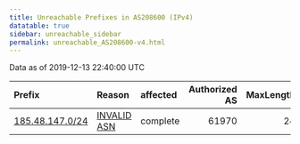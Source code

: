 ```yaml
---
title: Unreachable Prefixes in AS208600 (IPv4)
datatable: true
sidebar: unreachable_sidebar
permalink: unreachable_AS208600-v4.html
---
```


Data as of 2019-12-13 22:40:00 UTC


<div class="datatable-begin"></div>

| Prefix                                                   | Reason                                                                                                  | affected   |   Authorized AS |   MaxLength | Anchor                                         |   unreachable /24s |
|:---------------------------------------------------------|:--------------------------------------------------------------------------------------------------------|:-----------|----------------:|------------:|:-----------------------------------------------|-------------------:|
| [185.48.147.0/24](https://stat.ripe.net/185.48.147.0/24) | [INVALID ASN](https://rpki-validator.ripe.net/announcement-preview?asn=AS208600&prefix=185.48.147.0/24) | complete   |           61970 |          24 | [RIPE](unreachable_RIPE_NCC_RPKI_Root-v4.html) |                  1 |

<div class="datatable-end"></div>